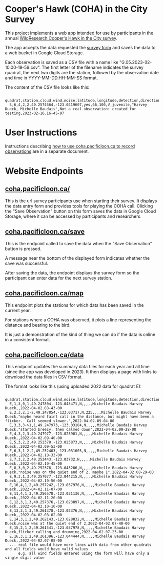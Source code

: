 # Cooper's Hawk (COHA) in the City Survey

This project implements a web app intended for use by 
participants in the annual 
[WildResearch 
Cooper's Hawk in the City survey](https://wildresearch.ca/programs/raptor-monitoring/).

The app accepts the data requested the 
[survey form](http://wildresearch.ca/wp-content/uploads/2017/03/Coopers-Hawk-in-the-City-DataForm_v2.pdf)
and saves the data to a web bucket in Google Cloud Storage.

Each observation is saved as a CSV file with a name like "G.05.2023-02-10.00-19-59.csv". 
The first letter of the filename indicates the survey quadrat, the next two digits are the station,
followed by the observation date and time in YYYY-MM-DD.HH-MM-SS format.

The content of the CSV file looks like this:

      quadrat,station,cloud,wind,noise,latitude,longitude,detection,direction,distance,detection_type,age_class,observers,notes,timestamp
      S,6,4,2,2,49.2574664,-123.0419607,yes,66,100,V,juvenile,"Harvey Dueck, Michelle Baudais",Not a real observation: created for testing,2023-02-16.16-45-07

# User Instructions
 
Instructions describing [how to use coha.pacificloon.ca to record observations](static/HELP.md) are in a separate document.

# Website Endpoints

## [coha.pacificloon.ca/](https://coha.pacificloon.ca)

This is the url survey participants use when starting their survey.  It displays the data entry form and 
provides tools for playing the COHA call.  Clicking the "Save Observation" button on this form saves the data
in Google Cloud Storage, where it can be accessed by participants and researchers.

## [coha.pacificloon.ca/save](https://coha.pacificloon.ca/save)

This is the endpoint called to save the data when the "Save Observation" button is pressed.

A message near the bottom of the displayed form indicates whether the save was successful.

After saving the data, the endpoint displays the survey form so the participant can enter data 
for the next survey station.

## [coha.pacificloon.ca/map](https://coha.pacificloon.ca/map)

This endpoint plots the stations for which data has been saved in the current year.

For stations where a COHA was observed, it plots a line representing the distance and bearing to the bird.

It is just a demonstration of the kind of thing we can do if the data is online in a consistent format.

## [coha.pacificloon.ca/data](https://coha.pacifcloon.ca/data)

This endpoint updates the summary data files for each year and all time (since the app was developed 
in 2023).  It then displays a page with links to download the data files in CSV format.

The format looks like this (using uploaded 2022 data for quadrat E):

      quadrat,station,cloud,wind,noise,latitude,longitude,detection,direction,distance,detection_type,age_class,observers,notes,timestamp
      E,1,3,0,1,49.247804,-123.043471,N,,,,,Michelle Baudais Harvey Dueck,,2022-04-02.08-43-00
      E,2,3,2,1-2,49.247854,-123.03717,N,225,,,,Michelle Baudais Harvey Dueck,"maybe heard faint call in the distance, but might have been a flicker.  Call seemed slower.",2022-04-02.09-04-00
      E,3,3,3->1,1,49.247973,-123.03104,N,,,,,Michelle Baudais Harvey Dueck,"started breezy, then calmed down",2022-04-02.09-28-00
      E,4,3,2,3,49.247977,-123.023901,N,,,,,Michelle Baudais Harvey Dueck,,2022-04-02.09-40-00
      E,5,3,2,2,49.252378,-123.023873,N,,,,,Michelle Baudais Harvey Dueck,,2022-04-02.09-53-00
      E,6,3,1-2,2,49.252403,-123.031003,N,,,,,Michelle Baudais Harvey Dueck,,2022-04-02.10-33-00
      E,7,3,2,2,49.252443,-123.03732,N,,,,,Michelle Baudais Harvey Dueck,,2022-04-02.10-45-00
      E,8,3,0,2,49.252376,-123.043286,N,,,,,Michelle Baudais Harvey Dueck,"noise was on the quiet end of 2, maybe 1",2022-04-02.08-29-00
      E,9,3,1,3,49.257077,-123.044215,N,,,,,Michelle Baudais Harvey Dueck,,2022-04-02.10-56-00
      E,10,4,1,2,49.257242,-123.037976,N,,,,,Michelle Baudais Harvey Dueck,,2022-04-02.11-07-00
      E,11,4,1,3,49.256578,-123.031136,N,,,,,Michelle Baudais Harvey Dueck,,2022-04-02.11-20-00
      E,12,3,1,3,49.257376,-123.023897,N,,,,,Michelle Baudais Harvey Dueck,,2022-04-02.10-10-00
      E,13,3,1,3,49.261378,-123.02376,N,,,,,Michelle Baudais Harvey Dueck,,2022-04-02.08-02-00
      E,14,3,1,2,49.262143,-123.028832,N,,,,,Michelle Baudais Harvey Dueck,noise was at the quiet end of 2,2022-04-02.07-40-00
      E,15,2,1,2,49.261541,-123.037978,N,,,,,Michelle Baudais Harvey Dueck,flicker calling and drumming,2022-04-02.07-23-00
      E,16,3,1,2,49.261396,-123.044444,N,,,,,Michelle Baudais Harvey Dueck,,2022-04-02.07-08-00
      ... real file would have more lines with data from other quadrats and all fields would have valid values
          e.g. all wind fields emtered using the form will have only a single digit value
